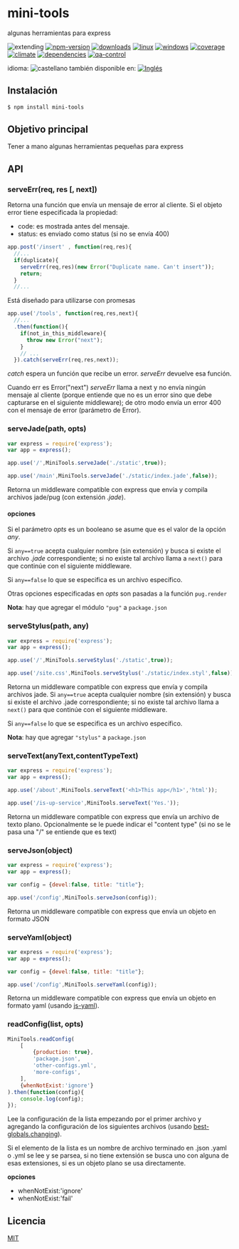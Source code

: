 <!--multilang v0 es:LEEME.md en:README.md -->
# mini-tools
<!--lang:es-->
algunas herramientas para express

<!--lang:en--]
mini tools for express and others

[!--lang:*-->

<!-- cucardas -->
![extending](https://img.shields.io/badge/stability-extending-orange.svg)
[![npm-version](https://img.shields.io/npm/v/mini-tools.svg)](https://npmjs.org/package/mini-tools)
[![downloads](https://img.shields.io/npm/dm/mini-tools.svg)](https://npmjs.org/package/mini-tools)
[![linux](https://img.shields.io/travis/codenautas/mini-tools/master.svg)](https://travis-ci.org/codenautas/mini-tools)
[![windows](https://ci.appveyor.com/api/projects/status/github/codenautas/mini-tools?svg=true)](https://ci.appveyor.com/project/codenautas/mini-tools)
[![coverage](https://img.shields.io/coveralls/codenautas/mini-tools/master.svg)](https://coveralls.io/r/codenautas/mini-tools)
[![climate](https://img.shields.io/codeclimate/github/codenautas/mini-tools.svg)](https://codeclimate.com/github/codenautas/mini-tools)
[![dependencies](https://img.shields.io/david/codenautas/mini-tools.svg)](https://david-dm.org/codenautas/mini-tools)
[![qa-control](http://codenautas.com/github/codenautas/mini-tools.svg)](http://codenautas.com/github/codenautas/mini-tools)

<!--multilang buttons-->

idioma: ![castellano](https://raw.githubusercontent.com/codenautas/multilang/master/img/lang-es.png)
también disponible en:
[![Inglés](https://raw.githubusercontent.com/codenautas/multilang/master/img/lang-en.png)](README.md)

<!--lang:es-->
## Instalación
<!--lang:en--]
## Install
[!--lang:*-->

```sh
$ npm install mini-tools
```

<!--lang:es-->

## Objetivo principal

Tener a mano algunas herramientas pequeñas para express

<!--lang:en--]

## Main goal

Have some mini tools for express and others

[!--lang:*-->

## API

### serveErr(req, res [, next])

<!--lang:es-->

Retorna una función que envía un mensaje de error al cliente. 
Si el objeto error tiene especificada la propiedad:

  * code: es mostrada antes del mensaje. 
  * status: es enviado como status (si no se envía 400)

<!--lang:en--]

Returns a function that sends a error message to de front-end. 
If the error object has setted the property

  * code: is displayed before the message
  * status: is sended in the header (otherwise "400" is sended)

[!--lang:*-->

```js
app.post('/insert' , function(req,res){
  //...
  if(duplicate){
    serveErr(req,res)(new Error("Duplicate name. Can't insert"));
    return; 
  }
  //...
```

<!--lang:es-->

Está diseñado para utilizarse con promesas

<!--lang:en--]

It is promise friendly

[!--lang:*-->

```js
app.use('/tools', function(req,res,next){
  //...
  .then(function(){
    if(not_in_this_middleware){
      throw new Error("next");
    }
    // ...
  }).catch(serveErr(req,res,next)); 
```

<!--lang:es-->

*catch* espera un función que recibe un error. 
*serveErr* devuelve esa función. 

Cuando err es Error("next") *serveErr* llama a next y no envía ningún mensaje al cliente
(porque entiende que no es un error sino que debe capturarse en el siguiente middleware); 
de otro modo envía un error 400 con el mensaje de error (parámetro de Error). 

<!--lang:en--]

*catch* expects a function that receive an error. 
*serveErr* returns that function. 

When err is Error("next") *serveErr* calls next and does not send any result to de front-end; 
otherwise it sends a 400 error with the message and stack. 

[!--lang:*-->

### serveJade(path, opts)

```js
var express = require('express');
var app = express();

app.use('/',MiniTools.serveJade('./static',true));

app.use('/main',MiniTools.serveJade('./static/index.jade',false));
```

<!--lang:es-->

Retorna un middleware compatible con express que envía y compila archivos jade/pug (con extensión *.jade*). 

#### opciones

Si el parámetro *opts* es un booleano se asume que es el valor de la opción *any*. 

Si `any==true` acepta cualquier nombre (sin extensión) y busca si existe el archivo *.jade* correspondiente;
si no existe tal archivo llama a `next()` para que continúe con el siguiente middleware. 

Si `any==false` lo que se especifica es un archivo específico. 

Otras opciones especificadas en *opts* son pasadas a la función `pug.render`

**Nota**: hay que agregar el módulo `"pug"` a `package.json`

<!--lang:en--]

Returns an express middleware to serve jade files. 

If *opts* is boolean it will be the *any* option. 

If `any==true` it serves files adding .jade to req.path; and
if there is no jade file it call `next()`. 

If `any==false` it serves that specific file. 

Others options in *opts* are pased to `pug.render` function.

**Note**: for use serveJade you must include `"pug"` in `package.json`

[!--lang:*-->

### serveStylus(path, any)

```js
var express = require('express');
var app = express();

app.use('/',MiniTools.serveStylus('./static',true));

app.use('/site.css',MiniTools.serveStylus('./static/index.styl',false));
```

<!--lang:es-->

Retorna un middleware compatible con express que envía y compila archivos jade. 
Si `any==true` acepta cualquier nombre (sin extensión) y busca si existe el archivo .jade correspondiente;
si no existe tal archivo llama a `next()` para que continúe con el siguiente middleware. 

Si `any==false` lo que se especifica es un archivo específico. 

**Nota**: hay que agregar `"stylus"` a `package.json`

<!--lang:en--]

Returns an express middleware to serve jade files. 
If `any==true` it serves files adding .jade to req.path; and
if there is no jade file it call `next()`. 

If `any==false` it serves that specific file. 

**Note**: for use serveStylus you must include stylus in package.json

[!--lang:*-->

### serveText(anyText,contentTypeText)

```js
var express = require('express');
var app = express();

app.use('/about',MiniTools.serveText('<h1>This app</h1>','html'));

app.use('/is-up-service',MiniTools.serveText('Yes.'));
```

<!--lang:es-->

Retorna un middleware compatible con express que envía un archivo de texto plano. 
Opcionalmente se le puede indicar el "content type" (si no se le pasa una "/" se entiende que es text)

<!--lang:en--]

Returns an express middleware to serve pain text. 
Optionaly you can pass "content type".

[!--lang:*-->

### serveJson(object)

```js
var express = require('express');
var app = express();

var config = {devel:false, title: "title"};

app.use('/config',MiniTools.serveJson(config));
```

<!--lang:es-->

Retorna un middleware compatible con express que envía un objeto en formato JSON

<!--lang:en--]

Returns an express middleware to serve an object in JSON format.

[!--lang:*-->

### serveYaml(object)

```js
var express = require('express');
var app = express();

var config = {devel:false, title: "title"};

app.use('/config',MiniTools.serveYaml(config));
```

<!--lang:es-->

Retorna un middleware compatible con express que envía un objeto en formato yaml 
(usando [js-yaml](https:www.npmjs.com/package/js-yaml)).

<!--lang:en--]

Returns an express middleware to serve an object in yaml format
(using [js-yaml](https:www.npmjs.com/package/js-yaml)).

[!--lang:*-->

### readConfig(list, opts)

```js
MiniTools.readConfig(
    [
        {production: true},
        'package.json',
        'other-configs.yml',
        'more-configs',
    ],
    {whenNotExist:'ignore'}
).then(function(config){
    console.log(config);
});
```

<!--lang:es-->

Lee la configuración de la lista empezando por el primer archivo 
y agregando la configuración de los siguientes archivos 
(usando [best-globals.changing](https://www.npmjs.com/package/best-globals#changingoriginalconfig-changes-options)). 

Si el elemento de la lista es un nombre de archivo terminado en .json .yaml o .yml se lee y se parsea, 
si no tiene extensión se busca uno con alguna de esas extensiones,
si es un objeto plano se usa directamente.

**opciones** 
 * whenNotExist:'ignore'
 * whenNotExist:'fail'

<!--lang:en--]

Reads the chain of configuration merging with [best-globals.changing](https://www.npmjs.com/package/best-globals#changingoriginalconfig-changes-options).

If the list element is a fileName ending with .json .yaml o .yml, it reads and parse, 
if doesn't have extension it search first, 
if it is a plain object it uses directly.

**options** 
 * whenNotExist:'ignore'
 * whenNotExist:'fail'

<!--lang:es-->

## Licencia

<!--lang:en--]

## License

[!--lang:*-->

[MIT](LICENSE)


